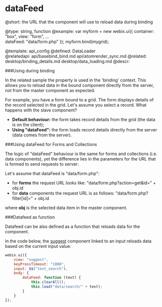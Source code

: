 dataFeed
=============


@short:
	the URL that the component will use to reload data during binding

@type: string, function
@example:
var myform = new webix.ui({
    container: "box",
    view: "form",
    ...  
    dataFeed: "data/form.php"
});
myform.bind(mygrid);

@template:	api_config
@defined:	DataLoader	
@relatedapi:
	api/basebind_bind.md
    api/atomrender_sync.md
@related: 
	desktop/binding_details.md
    desktop/data_loading.md
@descr:

###Using during binding 

In the related sample the property is used in the 'binding' context. This allows you to reload data in the bound component directly from the server, not from the master component as expected.

For example, you have a form bound to a grid. The form displays details of the record selected in the grid.
Let's assume you select a record. What happens with the slave component?

- **Default behaviour:** the form takes record details from the grid (the data is on the client);
- **Using "dataFeed":** the form loads record details directly from the server (data comes from the server).

###Using dataFeed for Forms and Collections

The logic of "dataFeed" behaviour is the same for forms and collections (i.e. data components), yet the difference lies in the 
parameters for the URL that is formed to send requests to server:

Let's assume that dataFeed is "data/form.php":

- for **forms** the request URL looks like: "data/form.php?action=get&id=" + obj.id
- for **data** components the request URL is as follows: "data/form.php?filter[id]=" + obj.id

where **obj** is the selected data item in the master component.

###Datafeed as function

Datafeed can be also defined as a function that reloads data for the component.

In the code below, the [suggest](desktop/suggest.md) component linked to an input reloads data based on the current input value:

~~~js
webix.ui({
	view: "suggest",
	keyPressTimeout: "1000",
	input: $$("text_search"),
	body: {
   		dataFeed: function (text) {
        	this.clearAll();
        	this.load("data/search/" + text);
    	}
	}
});
~~~
